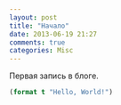 ```yaml
---
layout: post
title: "Начало"
date: 2013-06-19 21:27
comments: true
categories: Misc
---
```


Первая запись в блоге.

``` cl
(format t "Hello, World!")
```
